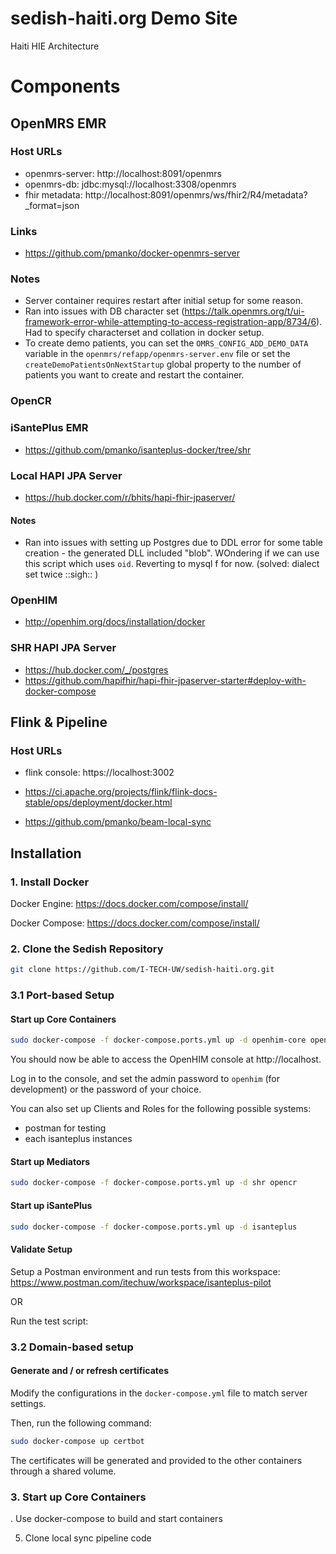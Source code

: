 # sedish-haiti.org Demo Site

Haiti HIE Architecture
# Components

## OpenMRS EMR
### Host URLs
- openmrs-server: http://localhost:8091/openmrs
- openmrs-db: jdbc:mysql://localhost:3308/openmrs
- fhir metadata: http://localhost:8091/openmrs/ws/fhir2/R4/metadata?_format=json

### Links
- https://github.com/pmanko/docker-openmrs-server

### Notes
- Server container requires restart after initial setup for some reason. 
- Ran into issues with DB character set (https://talk.openmrs.org/t/ui-framework-error-while-attempting-to-access-registration-app/8734/6).
  Had to specify characterset and collation in docker setup.
- To create demo patients, you can set the `OMRS_CONFIG_ADD_DEMO_DATA` variable in the `openmrs/refapp/openmrs-server.env` file
  or set the `createDemoPatientsOnNextStartup` global property to the number of patients you want to create and restart the 
  container.

### OpenCR

### iSantePlus EMR
- https://github.com/pmanko/isanteplus-docker/tree/shr


### Local HAPI JPA Server
- https://hub.docker.com/r/bhits/hapi-fhir-jpaserver/

#### Notes
- Ran into issues with setting up Postgres due to DDL error for some table creation - the 
  generated DLL included "blob". WOndering if we can use this script which uses `oid`. Reverting to mysql f
  for now. (solved: dialect set twice ::sigh:: ) 

### OpenHIM
- http://openhim.org/docs/installation/docker

### SHR HAPI JPA Server
- https://hub.docker.com/_/postgres
- https://github.com/hapifhir/hapi-fhir-jpaserver-starter#deploy-with-docker-compose

## Flink & Pipeline

### Host URLs
- flink console: https://localhost:3002

- https://ci.apache.org/projects/flink/flink-docs-stable/ops/deployment/docker.html
- https://github.com/pmanko/beam-local-sync



## Installation
### 1. Install Docker

Docker Engine:
https://docs.docker.com/compose/install/

Docker Compose:
https://docs.docker.com/compose/install/


### 2. Clone the Sedish Repository

```sh
git clone https://github.com/I-TECH-UW/sedish-haiti.org.git
```

### 3.1 Port-based Setup

#### Start up Core Containers
```sh
sudo docker-compose -f docker-compose.ports.yml up -d openhim-core openhim-console mongo-db opencr-es opencr-fhir shr-fhir nginx
```
You should now be able to access the OpenHIM console at http://localhost. 

Log in to the console, and set the admin password to `openhim` (for development) or the password of your choice.

You can also set up Clients and Roles for the following possible systems:
- postman for testing
- each isanteplus instances
#### Start up Mediators
```sh
sudo docker-compose -f docker-compose.ports.yml up -d shr opencr
```



#### Start up iSantePlus
```sh
sudo docker-compose -f docker-compose.ports.yml up -d isanteplus
```

#### Validate Setup
Setup a Postman environment and run tests from this workspace: https://www.postman.com/itechuw/workspace/isanteplus-pilot

OR

Run the test script:



### 3.2 Domain-based setup

#### Generate and / or refresh certificates
Modify the configurations in the `docker-compose.yml` file to match server settings.

Then, run the following command:

```sh
sudo docker-compose up certbot
```

The certificates will be generated and provided to the other containers through a shared volume.
### 3. Start up Core Containers

. Use docker-compose to build and start containers

5. Clone local sync pipeline code

